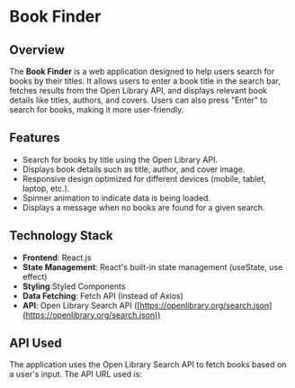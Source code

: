 # Book Finder

## Overview
The **Book Finder** is a web application designed to help users search for books by their titles. It allows users to enter a book title in the search bar, fetches results from the Open Library API, and displays relevant book details like titles, authors, and covers. Users can also press "Enter" to search for books, making it more user-friendly.

## Features
- Search for books by title using the Open Library API.
- Displays book details such as title, author, and cover image.
- Responsive design optimized for different devices (mobile, tablet, laptop, etc.).
- Spinner animation to indicate data is being loaded.
- Displays a message when no books are found for a given search.

## Technology Stack
- **Frontend**: React.js
- **State Management**: React's built-in state management (useState, use effect)
- **Styling**:Styled Components
- **Data Fetching**: Fetch API (instead of Axios)
- **API**: Open Library Search API ([https://openlibrary.org/search.json](https://openlibrary.org/search.json))

## API Used
The application uses the Open Library Search API to fetch books based on a user's input. The API URL used is:
